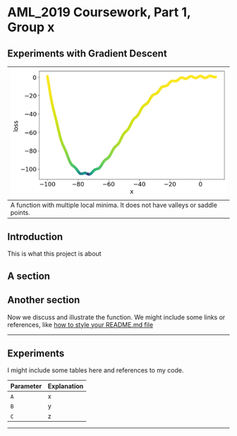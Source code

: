 # AML_2019 Coursework, Part 1, Group x
Experiments with Gradient Descent
---

|![fn_loss](https://github.com/alanchalk/aml_2019_gd/blob/master/images/04a_loss_function.png)|
|---|
|A function with multiple local minima.  It does not have valleys or saddle points.|

## Introduction
This is what this project is about

## A section

## Another section
Now we discuss and illustrate the function.  We might include some links or references, like [how to style your README.md file](https://sindresorhus.com/github-markdown-css/)

---
## Experiments

I might include some tables here and references to my code.

| Parameter      | Explanation |
|----------------|-------------|
|`A`             | x           |
|`B`             | y           |
|`C`             | z           |

---

